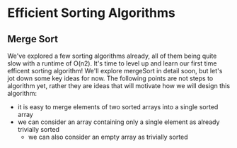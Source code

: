 # Efficient Sorting Algorithms

## Merge Sort

We've explored a few sorting algorithms already, all of them being quite slow with a runtime of O(n2). It's time to level up and learn our first time efficent sorting algorithm! We'll explore mergeSort in detail soon, but let's jot down some key ideas for now. The following points are not steps to algorithm yet, rather they are ideas that will motivate how we will design this algorithm:
* it is easy to merge elements of two sorted arrays into a single sorted array
* we can consider an array containing only a single element as already trivially sorted
    * we can also consider an empty array as trivially sorted